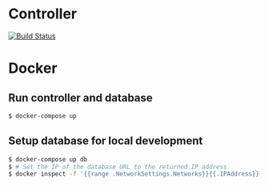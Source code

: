 # Controller

[![Build Status](https://travis-ci.org/Bitspleaseee/controller.svg?branch=master)](https://travis-ci.org/Bitspleaseee/controller)

# Docker

## Run controller and database

```bash
$ docker-compose up
```

## Setup database for local development

```bash
$ docker-compose up db
$ # Set the IP of the database URL to the returned IP address
$ docker inspect -f '{{range .NetworkSettings.Networks}}{{.IPAddress}}{{end}}' <name-of-container>
```
